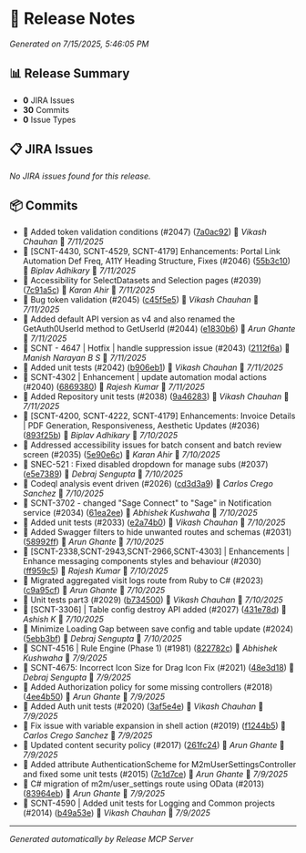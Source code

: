 # 🚀 Release Notes

*Generated on 7/15/2025, 5:46:05 PM*

## 📊 Release Summary

- **0** JIRA Issues
- **30** Commits
- **0** Issue Types


## 📋 JIRA Issues

*No JIRA issues found for this release.*


## 📦 Commits

- 🔧 Added token validation conditions (#2047) ([7a0ac92](https://github.com/Sage/sage-connect/commit/7a0ac921e33404f724fdbbd8d340ee56066f88e8)) 👤 *Vikash Chauhan* 📅 *7/11/2025*
- 🔧 [SCNT-4430, SCNT-4529, SCNT-4179] Enhancements: Portal Link Automation Def Freq, A11Y Heading Structure, Fixes (#2046) ([55b3c10](https://github.com/Sage/sage-connect/commit/55b3c100f5b0f02a3e8db752171da75ad2d5901c)) 👤 *Biplav Adhikary* 📅 *7/11/2025*
- 🔧 Accessibility for SelectDatasets and Selection pages (#2039) ([7c91a5c](https://github.com/Sage/sage-connect/commit/7c91a5c1a8ae9053a0c4bbe289ab93cd904615cf)) 👤 *Karan Ahir* 📅 *7/11/2025*
- 🔧 Bug token validation (#2045) ([c45f5e5](https://github.com/Sage/sage-connect/commit/c45f5e5c974d4e5c4cc8f85f6e372ed34bd69219)) 👤 *Vikash Chauhan* 📅 *7/11/2025*
- 🔧 Added default API version as v4 and also renamed the GetAuth0UserId method to GetUserId (#2044) ([e1830b6](https://github.com/Sage/sage-connect/commit/e1830b6b2c184c8ba62477bb17de51eb2c4caa0b)) 👤 *Arun Ghante* 📅 *7/11/2025*
- 🔧 SCNT - 4647 | Hotfix | handle suppression issue (#2043) ([2112f6a](https://github.com/Sage/sage-connect/commit/2112f6ac35b4bbf735ff243941f6fc7056b4fc3e)) 👤 *Manish Narayan B S* 📅 *7/11/2025*
- 🔧 Added unit tests (#2042) ([b906eb1](https://github.com/Sage/sage-connect/commit/b906eb163023a4991fbe5d89e18336c93b4e2538)) 👤 *Vikash Chauhan* 📅 *7/11/2025*
- 🔧 SCNT-4302 | Enhancement | update automation modal actions (#2040) ([6869380](https://github.com/Sage/sage-connect/commit/6869380e46bf0955d85f945e8dbe20d0805982c7)) 👤 *Rajesh Kumar* 📅 *7/11/2025*
- 🔧 Added Repository unit tests (#2038) ([9a46283](https://github.com/Sage/sage-connect/commit/9a4628348f2b15244617b74b594bd7da2c41e6c0)) 👤 *Vikash Chauhan* 📅 *7/11/2025*
- 🔧 [SCNT-4200, SCNT-4222, SCNT-4179] Enhancements: Invoice Details | PDF Generation, Responsiveness, Aesthetic Updates (#2036) ([893f25b](https://github.com/Sage/sage-connect/commit/893f25b737d9598d9236f8b11c5aa43a4ac76dd8)) 👤 *Biplav Adhikary* 📅 *7/10/2025*
- 🔧 Addressed accessibility issues for batch consent and batch review screen (#2035) ([5e90e6c](https://github.com/Sage/sage-connect/commit/5e90e6cf0f22c0efd41df05a33b71f0bc4d45f5f)) 👤 *Karan Ahir* 📅 *7/10/2025*
- 🔧 SNEC-521 : Fixed disabled dropdown for manage subs (#2037) ([e5e7389](https://github.com/Sage/sage-connect/commit/e5e738915ca264d18225bb74ff2c9aa2562363ec)) 👤 *Debraj Sengupta* 📅 *7/10/2025*
- 🔧 Codeql analysis event driven (#2026) ([cd3d3a9](https://github.com/Sage/sage-connect/commit/cd3d3a921c283040e7b48a2fbe6de5c81412dbb0)) 👤 *Carlos Crego Sanchez* 📅 *7/10/2025*
- 🔧 SCNT-3702 - changed "Sage Connect" to "Sage" in Notification service (#2034) ([61ea2ee](https://github.com/Sage/sage-connect/commit/61ea2ee44d56325bb35763e2df913c9242c5a4c9)) 👤 *Abhishek Kushwaha* 📅 *7/10/2025*
- 🔧 Added unit tests (#2033) ([e2a74b0](https://github.com/Sage/sage-connect/commit/e2a74b07d07d8f5e505c367f324058f1a5152ea9)) 👤 *Vikash Chauhan* 📅 *7/10/2025*
- 🔧 Added Swagger filters to hide unwanted routes and schemas (#2031) ([58992ff](https://github.com/Sage/sage-connect/commit/58992ff7503b48ac63eeccc01c95d7e8d26c1fba)) 👤 *Arun Ghante* 📅 *7/10/2025*
- 🔧 [SCNT-2338,SCNT-2943,SCNT-2966,SCNT-4303] | Enhancements | Enhance messaging components styles and behaviour (#2030) ([ff959c5](https://github.com/Sage/sage-connect/commit/ff959c55920ad931f1b42e83114b219ab5f47d31)) 👤 *Rajesh Kumar* 📅 *7/10/2025*
- 🔧 Migrated aggregated visit logs route from Ruby to C# (#2023) ([c9a95cf](https://github.com/Sage/sage-connect/commit/c9a95cf2179174a52c1b5248be348cf7c311c8ab)) 👤 *Arun Ghante* 📅 *7/10/2025*
- 🔧 Unit tests part3 (#2029) ([b734500](https://github.com/Sage/sage-connect/commit/b7345000e660143e3ed0b4962d1b008d5729546f)) 👤 *Vikash Chauhan* 📅 *7/10/2025*
- 🔧 [SCNT-3306] | Table config destroy API added (#2027) ([431e78d](https://github.com/Sage/sage-connect/commit/431e78d56cc2d28f9743cda0b8b82cbd08d55708)) 👤 *Ashish K* 📅 *7/10/2025*
- 🔧 Minimize Loading Gap between save config and table update (#2024) ([5ebb3bf](https://github.com/Sage/sage-connect/commit/5ebb3bf2a2a8f6684a5e948efdde495437adc67a)) 👤 *Debraj Sengupta* 📅 *7/10/2025*
- 🔧 SCNT-4516 | Rule Engine (Phase 1) (#1981) ([822782c](https://github.com/Sage/sage-connect/commit/822782ca7070a8ce099125c98431df39927d4c5a)) 👤 *Abhishek Kushwaha* 📅 *7/9/2025*
- 🔧 SCNT-4675: Incorrect Icon Size for Drag Icon Fix (#2021) ([48e3d18](https://github.com/Sage/sage-connect/commit/48e3d18439611ee7011ff949bc5343d09231e672)) 👤 *Debraj Sengupta* 📅 *7/9/2025*
- 🔧 Added Authorization policy for some missing controllers (#2018) ([4ee4b50](https://github.com/Sage/sage-connect/commit/4ee4b5006ba7177fd33b1af6841f90699ed599ae)) 👤 *Arun Ghante* 📅 *7/9/2025*
- 🔧 Added  Auth unit tests (#2020) ([3af5e4e](https://github.com/Sage/sage-connect/commit/3af5e4e2f477258a976218932bc916d3801caae0)) 👤 *Vikash Chauhan* 📅 *7/9/2025*
- 🔧 Fix issue with variable expansion in shell action (#2019) ([f1244b5](https://github.com/Sage/sage-connect/commit/f1244b5938f02393c2dcf2544a556839cc11d388)) 👤 *Carlos Crego Sanchez* 📅 *7/9/2025*
- 🔧 Updated content security policy (#2017) ([261fc24](https://github.com/Sage/sage-connect/commit/261fc24887b65b55d0a0d44181365dba4c72e128)) 👤 *Arun Ghante* 📅 *7/9/2025*
- 🔧 Added attribute AuthenticationScheme for  M2mUserSettingsController and fixed some unit tests (#2015) ([7c1d7ce](https://github.com/Sage/sage-connect/commit/7c1d7ced8a4f294e6f5af58ce4da0269c87acd2c)) 👤 *Arun Ghante* 📅 *7/9/2025*
- 🔧 C# migration of m2m/user_settings route using OData (#2013) ([83964eb](https://github.com/Sage/sage-connect/commit/83964ebbbaa619b2e0d6825c3c1934f9a86a52b8)) 👤 *Arun Ghante* 📅 *7/9/2025*
- 🔧 SCNT-4590 | Added unit tests for Logging and Common projects (#2014) ([b49a53e](https://github.com/Sage/sage-connect/commit/b49a53e17e7f4c4e3b463ad69389925414be2ed6)) 👤 *Vikash Chauhan* 📅 *7/9/2025*



---
*Generated automatically by Release MCP Server*